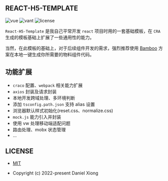 ## REACT-H5-TEMPLATE

<p>
  <a>
    <img src="https://img.shields.io/badge/vue-2.6.11-brightgreen.svg" alt="vue">
  </a>
  </a>
    <a>
    <img src="https://img.shields.io/badge/vant-2.12.36-1989fa.svg" alt="vant">
  </a>
  <a>
    <img src="https://img.shields.io/github/license/mashape/apistatus.svg" alt="license">
  </a>
</p>

`React-H5-Template` 是我自己平常开发 `react` 项目时用的一套基础模板，在 `CRA` 生成的模板基础上扩展了一些通用性的能力。

当然，在此模板的基础上，对于后续组件开发的需求，强烈推荐使用 [Bamboo]() 方案在本地一键生成你所需要的物料组件代码。

## 功能扩展

- `craco` 配置、`webpack` 相关能力扩展
- `axios` 封装及请求封装
- 本地开发跨域处理、多环境判断
- 添加 `tsconfig.path.json` 支持 alias 设置
- 浏览器默认样式初始化(reset.css、normalize.css)
- `mock.js` 能力引入并封装
- 使用 vw 处理移动端适配问题
- 路由处理、mobx 状态管理
- ...

## LICENSE

- [MIT](https://github.com/Ewall1106/react-h5-template/blob/master/LICENSE)

- Copyright (c) 2022-present Daniel Xiong
